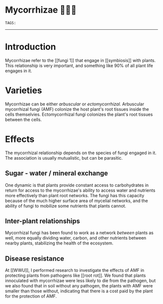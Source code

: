 # Mycorrhizae 🌱🤝🍄
`TAGS:` 

---
# Introduction
Mycorrhizae refer to the [[fungi 1]] that engage in [[symbiosis]] with plants. This relationship is very important, and something like 90% of all plant life engages in it. 

# Varieties
Mycorrhizae can be either *arbuscular* or *ectomycorrhizal.* Arbuscular mycorrhizal fungi (AMF) colonize the host plant's root tissues inside the cells themselvies. Ectomycorrhizal fungi colonizes the plant's root tissues between the cells. 

# Effects
The mycorrhizal relationship depends on the species of fungi engaged in it. The association is usually mutualistic, but can be parasitic. 

## Sugar - water / mineral exchange
One dynamic is that plants provide constant access to carbohydrates in return for access to the mycorrhizae's ability to access water and nutrients more effectively than plant root networks. The fungi has this capacity because of the much higher surface area of mycelial networks, and the ability of fungi to mobilize some nutrients that plants cannot. 

## Inter-plant relationships
Mycorrhizal fungi has been found to work as a network *between* plants as well, more equally dividing water, carbon, and other nutrients between nearby plants, stabilizing the health of the ecosystem. 

## Disease resistance
At [[WWU]], I performed research to investigate the effects of AMF in protecting plants from pathogens like [[root rot]]. We found that plants innoculated with mycorrhizae were less likely to die from the pathogen, but we also found that in soil without any pathogen, the plants with AMF were smaller than those without, indicating that there is a cost paid by the plant for the protection of AMF. 